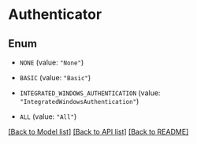 # Authenticator

## Enum


* `NONE` (value: `"None"`)

* `BASIC` (value: `"Basic"`)

* `INTEGRATED_WINDOWS_AUTHENTICATION` (value: `"IntegratedWindowsAuthentication"`)

* `ALL` (value: `"All"`)


[[Back to Model list]](../README.md#documentation-for-models) [[Back to API list]](../README.md#documentation-for-api-endpoints) [[Back to README]](../README.md)


